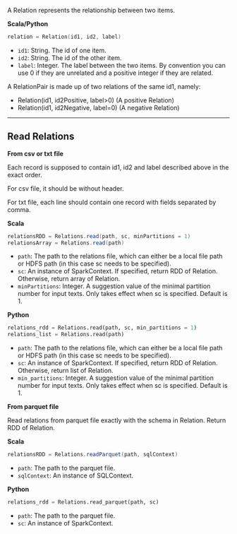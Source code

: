 A Relation represents the relationship between two items.

**Scala/Python**
```scala
relation = Relation(id1, id2, label)
```

* `id1`: String. The id of one item.
* `id2`: String. The id of the other item.
* `label`: Integer. The label between the two items. By convention you can use 0 if they are unrelated and a positive integer if they are related.

A RelationPair is made up of two relations of the same id1, namely:

* Relation(id1, id2Positive, label>0) (A positive Relation)
* Relation(id1, id2Negative, label=0) (A negative Relation)

---
## **Read Relations**
__From csv or txt file__

Each record is supposed to contain id1, id2 and label described above in the exact order.

For csv file, it should be without header.

For txt file, each line should contain one record with fields separated by comma.

**Scala**
```scala
relationsRDD = Relations.read(path, sc, minPartitions = 1)
relationsArray = Relations.read(path)
```

* `path`: The path to the relations file, which can either be a local file path or HDFS path (in this case sc needs to be specified).
* `sc`: An instance of SparkContext. If specified, return RDD of Relation. Otherwise, return array of Relation.
* `minPartitions`: Integer. A suggestion value of the minimal partition number for input
texts. Only takes effect when sc is specified. Default is 1.

**Python**
```python
relations_rdd = Relations.read(path, sc, min_partitions = 1)
relations_list = Relations.read(path)
```

* `path`: The path to the relations file, which can either be a local file path or HDFS path (in this case sc needs to be specified).
* `sc`: An instance of SparkContext. If specified, return RDD of Relation. Otherwise, return list of Relation.
* `min_partitions`: Integer. A suggestion value of the minimal partition number for input
texts. Only takes effect when sc is specified. Default is 1.

__From parquet file__

Read relations from parquet file exactly with the schema in Relation. Return RDD of Relation.

**Scala**
```scala
relationsRDD = Relations.readParquet(path, sqlContext)
```

* `path`: The path to the parquet file.
* `sqlContext`: An instance of SQLContext.

**Python**
```python
relations_rdd = Relations.read_parquet(path, sc)
```

* `path`: The path to the parquet file.
* `sc`: An instance of SparkContext.
